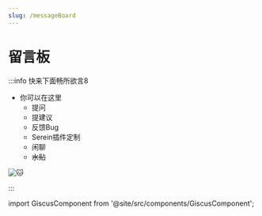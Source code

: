 ```yaml
---
slug: /messageBoard
---
```


# 留言板

:::info
快来下面畅所欲言8

- 你可以在这里
  - 提问
  - 提建议
  - 反馈Bug
  - Serein插件定制
  - 闲聊
  - ~~水贴~~

![🐱](https://user-images.githubusercontent.com/103164490/232184808-6839c56f-5389-44b0-a651-41d9801fd7fd.jpg ':D')

:::

import GiscusComponent from '@site/src/components/GiscusComponent';

<div className='giscus-container'>
    <GiscusComponent />
</div>